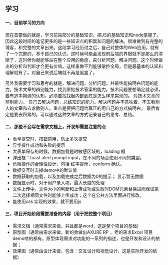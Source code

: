 ## 学习

#### 一、目前学习的方向

现在首要做的就是，学习前端部分的基础知识，把JS的基础知识和node掌握了。因此这段时间的笔记更多的是一些知识点的积累和问题的解决。很难做到有完整的博客，和完整的文章出来。这段学习经历过之后，自己对整体的Web应用，就有了一个完整的，基于自己的认识。这时候可能会发现前后端的界限就不是那么的清晰了，这时候你就能够站在整个应用的角度，来分析问题，解决问题。这个时候做出的分析和判断才会更有价值。这样虽做不到能够掌控全局，但是最基本的认知和理解就有了。对自己来说后端就不再是黑盒了。

另外我需要学习和思考的就是，解决问题，分析问题，并最终能搞明白问题的能力。技术文章的辨别能力，找到原始技术答案的能力。技术问题要想确定就必须，要有追本朔源的认知，必须要找找起内部到底是怎么样来实现的。
对技术文章的辨别能力。
自己去解决问题，总结知识的能力。解决问题并不意味着，不去看别人的文章和去求教别人。重点是要把问题给真正的用自己的方式搞明白。
最后肯定是要去积累的。可以通过这种文章的方式记录自己的思考、总结。


#### 二、那些不会写在需求文档上，开发却需要注意的点

*  表单提交时，按钮禁用，防止多次提交
*  异步操作成功和失败的提示
*  大表单保存的时候，数据加载是时敏感区域的，loading 框
*  弹出框：toast alert prompt input，在不同的场合使用不同的类型。
*  危险操作的合理性设计，包括 红字提示，conform 确认。
*  数据交互时去掉demo中的默认值
*  数据获取的加载，以及加载完成之后数据为0的提示； 显示暂无数据
*  数据显示时，对于用户录入项，最大长度的处理
*  文件上传中，文件大小的判断和上传成功或失败时DOM元素替换进而保证第二次选择相同文件时能够上传成功；这个在公共方法里面进行修改。
*  能使用css 实现的效果，就不要用js

#### 三、项目开始阶段需要准备的内容（用于把控整个项目）
* 需求文档（通常需求来做，并且都是word，这是整个项目的基础）
* 原型图（通常由需求来做，新的会做出AXURE RP ，老的需求Excel 项目demo啥的都有。原型体现需求对功能的一系列的描述，也是开发和设计的依据；
* 效果图（通常由设计来做，包含：交互设计和视觉设计，这是实际开发的依据）











